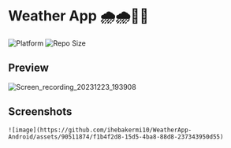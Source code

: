 # Weather App 🌧️🌧️💙💙

![Platform](https://img.shields.io/badge/platform-Android-brightgreen.svg?color=00ADB5&style=for-the-badge)
![Repo Size](https://img.shields.io/github/repo-size/dev-aniketj/Weather-App?color=00ADB5&style=for-the-badge)

## Preview

![Screen_recording_20231223_193908](https://github.com/ihebakermi10/WeatherApp-Android/assets/90511874/8f276ec4-c2a4-4ceb-a73e-42a02a1967d3)


## Screenshots

<p float="left">
	
	![image](https://github.com/ihebakermi10/WeatherApp-Android/assets/90511874/f1b4f2d8-15d5-4ba8-88d8-237343950d55)
</p>

